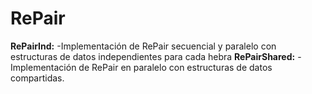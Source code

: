 # RePair

**RePairInd:**
-Implementación de RePair secuencial y paralelo con estructuras de datos independientes para cada hebra
**RePairShared:**
-Implementación de RePair en paralelo con estructuras de datos compartidas.
